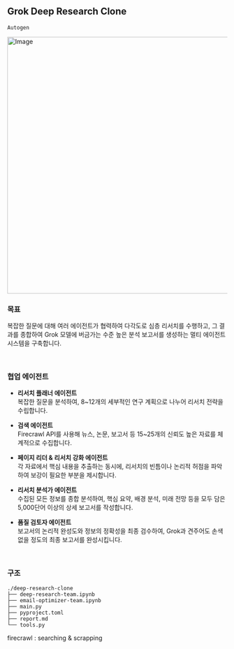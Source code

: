 ## Grok Deep Research Clone

`Autogen`

<img width="630" height="588" alt="Image" src="https://github.com/user-attachments/assets/aeead274-a6da-418b-b73e-c38412577ae0" />

<br>

### 목표

복잡한 질문에 대해 여러 에이전트가 협력하여 다각도로 심층 리서치를 수행하고, 그 결과를 종합하여 Grok 모델에 버금가는 수준 높은 분석 보고서를 생성하는 멀티 에이전트 시스템을 구축합니다.

<br>

### 협업 에이전트

- **리서치 플래너 에이전트**  
  복잡한 질문을 분석하여, 8~12개의 세부적인 연구 계획으로 나누어 리서치 전략을 수립합니다.

- **검색 에이전트**  
  Firecrawl API를 사용해 뉴스, 논문, 보고서 등 15~25개의 신뢰도 높은 자료를 체계적으로 수집합니다.

- **페이지 리더 & 리서치 강화 에이전트**  
  각 자료에서 핵심 내용을 추출하는 동시에, 리서치의 빈틈이나 논리적 허점을 파악하여 보강이 필요한 부분을 제시합니다.

- **리서치 분석가 에이전트**  
  수집된 모든 정보를 종합 분석하여, 핵심 요약, 배경 분석, 미래 전망 등을 모두 담은 5,000단어 이상의 상세 보고서를 작성합니다.

- **품질 검토자 에이전트**  
  보고서의 논리적 완성도와 정보의 정확성을 최종 검수하여, Grok과 견주어도 손색없을 정도의 최종 보고서를 완성시킵니다.

<br>

### 구조

```
./deep-research-clone
├── deep-research-team.ipynb
├── email-optimizer-team.ipynb
├── main.py
├── pyproject.toml
├── report.md
└── tools.py

```

firecrawl : searching & scrapping
